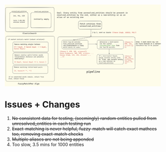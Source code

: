 <img src = 'flowchart.png'>


<h1>Issues + Changes</h1>

<ol>
  <li> <s>No consistent data for testing, (seemingly) random entities pulled from unresolved_entities in each testing run</s></li>
  <li> <s>Exact-matching is never helpful, fuzzy-match will catch exact mathces too, removing exact-match checks</s></li>
  <li> <s>Multiple aliases are not being appended</s></li>
  <li> Too slow, 3.5 mins for 1000 entities</li>
  
  
</ol>


